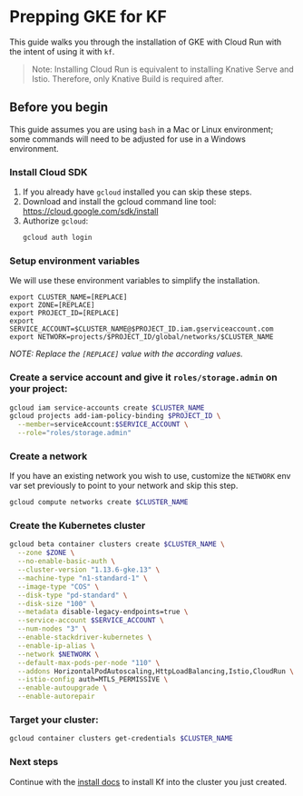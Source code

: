 # Prepping GKE for KF

This guide walks you through the installation of GKE with Cloud Run with the
intent of using it with `kf`.

> Note: Installing Cloud Run is equivalent to installing Knative Serve and
> Istio. Therefore, only Knative Build is required after.

## Before you begin

This guide assumes you are using `bash` in a Mac or Linux environment; some
commands will need to be adjusted for use in a Windows environment.

### Install Cloud SDK

1. If you already have `gcloud` installed you can skip these steps.
1. Download and install the gcloud command line tool:
   https://cloud.google.com/sdk/install
1. Authorize `gcloud`:
   ```sh
   gcloud auth login
   ```

### Setup environment variables

We will use these environment variables to simplify the installation.

```
export CLUSTER_NAME=[REPLACE]
export ZONE=[REPLACE]
export PROJECT_ID=[REPLACE]
export SERVICE_ACCOUNT=$CLUSTER_NAME@$PROJECT_ID.iam.gserviceaccount.com
export NETWORK=projects/$PROJECT_ID/global/networks/$CLUSTER_NAME
```

*NOTE: Replace the `[REPLACE]` value with the according values.*

### Create a service account and give it `roles/storage.admin` on your project:

```sh
gcloud iam service-accounts create $CLUSTER_NAME
gcloud projects add-iam-policy-binding $PROJECT_ID \
  --member=serviceAccount:$SERVICE_ACCOUNT \
  --role="roles/storage.admin"
```

### Create a network

If you have an existing network you wish to use, customize the `NETWORK` env var set previously to point to your network and skip this step.

```sh
gcloud compute networks create $CLUSTER_NAME
```

### Create the Kubernetes cluster

```sh
gcloud beta container clusters create $CLUSTER_NAME \
  --zone $ZONE \
  --no-enable-basic-auth \
  --cluster-version "1.13.6-gke.13" \
  --machine-type "n1-standard-1" \
  --image-type "COS" \
  --disk-type "pd-standard" \
  --disk-size "100" \
  --metadata disable-legacy-endpoints=true \
  --service-account $SERVICE_ACCOUNT \
  --num-nodes "3" \
  --enable-stackdriver-kubernetes \
  --enable-ip-alias \
  --network $NETWORK \
  --default-max-pods-per-node "110" \
  --addons HorizontalPodAutoscaling,HttpLoadBalancing,Istio,CloudRun \
  --istio-config auth=MTLS_PERMISSIVE \
  --enable-autoupgrade \
  --enable-autorepair
```

### Target your cluster:

```sh
gcloud container clusters get-credentials $CLUSTER_NAME
```

### Next steps
Continue with the [install docs](/docs/install.md) to install Kf into the cluster you just created.

